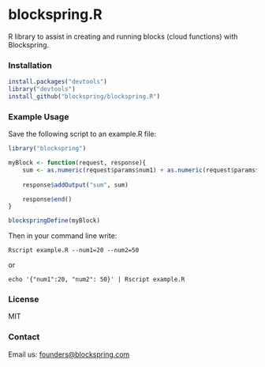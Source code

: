 # blockspring.R

R library to assist in creating and running blocks (cloud functions) with Blockspring.

### Installation

```R
install.packages("devtools")
library("devtools")
install_github("blockspring/blockspring.R")
```

### Example Usage

Save the following script to an example.R file:
```R
library("blockspring")

myBlock <- function(request, response){
	sum <- as.numeric(request$params$num1) + as.numeric(request$params$num2)
	
	response$addOutput("sum", sum)

	response$end()
}

blockspringDefine(myBlock)
```

Then in your command line write:
```shell
Rscript example.R --num1=20 --num2=50
```

or

```shell
echo '{"num1":20, "num2": 50}' | Rscript example.R
```

### License

MIT

### Contact

Email us: founders@blockspring.com
